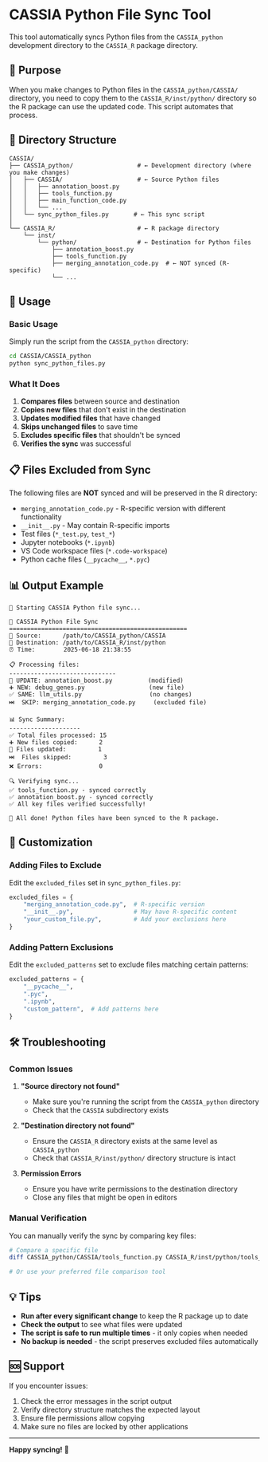 # CASSIA Python File Sync Tool

This tool automatically syncs Python files from the `CASSIA_python` development directory to the `CASSIA_R` package directory.

## 🎯 Purpose

When you make changes to Python files in the `CASSIA_python/CASSIA/` directory, you need to copy them to the `CASSIA_R/inst/python/` directory so the R package can use the updated code. This script automates that process.

## 📁 Directory Structure

```
CASSIA/
├── CASSIA_python/                  # ← Development directory (where you make changes)
│   ├── CASSIA/                     # ← Source Python files
│   │   ├── annotation_boost.py
│   │   ├── tools_function.py
│   │   ├── main_function_code.py
│   │   └── ...
│   └── sync_python_files.py       # ← This sync script
│
└── CASSIA_R/                       # ← R package directory
    └── inst/
        └── python/                 # ← Destination for Python files
            ├── annotation_boost.py
            ├── tools_function.py
            ├── merging_annotation_code.py  # ← NOT synced (R-specific)
            └── ...
```

## 🚀 Usage

### Basic Usage

Simply run the script from the `CASSIA_python` directory:

```bash
cd CASSIA/CASSIA_python
python sync_python_files.py
```

### What It Does

1. **Compares files** between source and destination
2. **Copies new files** that don't exist in the destination
3. **Updates modified files** that have changed
4. **Skips unchanged files** to save time
5. **Excludes specific files** that shouldn't be synced
6. **Verifies the sync** was successful

## 📋 Files Excluded from Sync

The following files are **NOT** synced and will be preserved in the R directory:

- `merging_annotation_code.py` - R-specific version with different functionality
- `__init__.py` - May contain R-specific imports
- Test files (`*_test.py`, `test_*`)
- Jupyter notebooks (`*.ipynb`)
- VS Code workspace files (`*.code-workspace`)
- Python cache files (`__pycache__`, `*.pyc`)

## 📊 Output Example

```
🚀 Starting CASSIA Python file sync...

🔄 CASSIA Python File Sync
==================================================
📁 Source:      /path/to/CASSIA_python/CASSIA
📁 Destination: /path/to/CASSIA_R/inst/python
⏰ Time:        2025-06-18 21:38:55

📋 Processing files:
------------------------------
🔄 UPDATE: annotation_boost.py          (modified)
➕ NEW: debug_genes.py                  (new file)
✅ SAME: llm_utils.py                   (no changes)
⏭️  SKIP: merging_annotation_code.py     (excluded file)

📊 Sync Summary:
--------------------
✅ Total files processed: 15
➕ New files copied:      2
🔄 Files updated:         1
⏭️  Files skipped:         3
❌ Errors:                0

🔍 Verifying sync...
✅ tools_function.py - synced correctly
✅ annotation_boost.py - synced correctly
✅ All key files verified successfully!

🎉 All done! Python files have been synced to the R package.
```

## 🔧 Customization

### Adding Files to Exclude

Edit the `excluded_files` set in `sync_python_files.py`:

```python
excluded_files = {
    "merging_annotation_code.py",  # R-specific version
    "__init__.py",                 # May have R-specific content
    "your_custom_file.py",         # Add your exclusions here
}
```

### Adding Pattern Exclusions

Edit the `excluded_patterns` set to exclude files matching certain patterns:

```python
excluded_patterns = {
    "__pycache__",
    ".pyc",
    ".ipynb",
    "custom_pattern",  # Add patterns here
}
```

## 🛠️ Troubleshooting

### Common Issues

1. **"Source directory not found"**
   - Make sure you're running the script from the `CASSIA_python` directory
   - Check that the `CASSIA` subdirectory exists

2. **"Destination directory not found"**
   - Ensure the `CASSIA_R` directory exists at the same level as `CASSIA_python`
   - Check that `CASSIA_R/inst/python/` directory structure is intact

3. **Permission Errors**
   - Ensure you have write permissions to the destination directory
   - Close any files that might be open in editors

### Manual Verification

You can manually verify the sync by comparing key files:

```bash
# Compare a specific file
diff CASSIA_python/CASSIA/tools_function.py CASSIA_R/inst/python/tools_function.py

# Or use your preferred file comparison tool
```

## 💡 Tips

- **Run after every significant change** to keep the R package up to date
- **Check the output** to see what files were updated
- **The script is safe to run multiple times** - it only copies when needed
- **No backup is needed** - the script preserves excluded files automatically

## 🆘 Support

If you encounter issues:

1. Check the error messages in the script output
2. Verify directory structure matches the expected layout
3. Ensure file permissions allow copying
4. Make sure no files are locked by other applications

---

**Happy syncing!** 🎉 